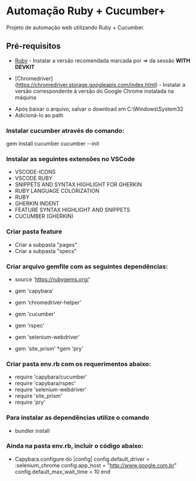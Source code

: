 # Automação Ruby + Cucumber+

Projeto de automação web utilizando Ruby + Cucumber.

## Pré-requisitos

* [Ruby](https://rubyinstaller.org/downloads/) - Instalar a versão recomendada marcada por => da sessão <b>WITH DEVKIT</b>

* [Chromedriver] (https://chromedriver.storage.googleapis.com/index.html) - Instalar a versão correspondente à versão do Google Chrome instalada na máquina
- Após baixar o arquivo, salvar o download em C:\Windows\System32
- Adicioná-lo ao path

### Instalar cucumber através do comando:
 gem install cucumber
 cucumber --init

### Instalar as seguintes extensões no VSCode
 - VSCODE-ICONS
 - VSCODE RUBY
 - SNIPPETS AND SYNTAX HIGHLIGHT FOR GHERKIN
 - RUBY LANGUAGE COLORIZATION
 - RUBY
 - GHERKIN INDENT
 - FEATURE SYNTAX HIGHLIGHT AND SNIPPETS
 - CUCUMBER (GHERKIN)

### Criar pasta feature
 * Criar a subpasta "pages"
 * Criar a subpasta "specs"


### Criar arquivo gemfile com as seguintes dependências:
 * source 'https://rubygems.org/'

* gem 'capybara'
* gem 'chromedriver-helper'
* gem 'cucumber'
* gem 'rspec'
* gem 'selenium-webdriver'
* gem 'site_prism'
*gem 'pry'

### Criar pasta env.rb com os requerimentos abaixo:
* require 'capybara/cucumber' 
* require 'capybara/rspec'
* require 'selenium-webdriver'
* require 'site_prism'
* require 'pry'

### Para instalar as dependências utilize o comando
* bundler install

### Ainda na pasta env.rb, incluir o código abaixo:
* Capybara.configure do |config|
    config.default_driver = :selenium_chrome
    config.app_host = "http://www.google.com.br"
    config.default_max_wait_time = 10
end









